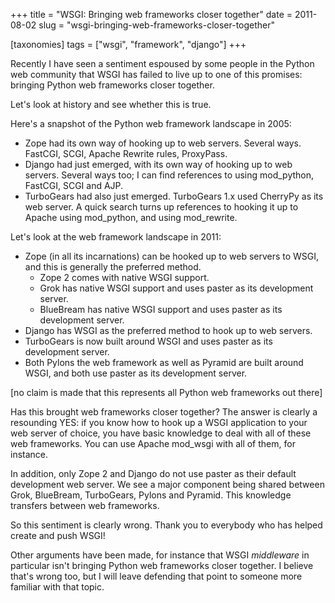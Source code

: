 +++
title = "WSGI: Bringing web frameworks closer together"
date = 2011-08-02
slug = "wsgi-bringing-web-frameworks-closer-together"

[taxonomies]
tags = ["wsgi", "framework", "django"]
+++

Recently I have seen a sentiment espoused by some people in the Python
web community that WSGI has failed to live up to one of this promises:
bringing Python web frameworks closer together.

Let's look at history and see whether this is true.

Here's a snapshot of the Python web framework landscape in 2005:

- Zope had its own way of hooking up to web servers. Several ways.
  FastCGI, SCGI, Apache Rewrite rules, ProxyPass.
- Django had just emerged, with its own way of hooking up to web
  servers. Several ways too; I can find references to using mod_python,
  FastCGI, SCGI and AJP.
- TurboGears had also just emerged. TurboGears 1.x used CherryPy as its
  web server. A quick search turns up references to hooking it up to
  Apache using mod_python, and using mod_rewrite.

Let's look at the web framework landscape in 2011:

- Zope (in all its incarnations) can be hooked up to web servers to
  WSGI, and this is generally the preferred method.
  - Zope 2 comes with native WSGI support.
  - Grok has native WSGI support and uses paster as its development
    server.
  - BlueBream has native WSGI support and uses paster as its development
    server.
- Django has WSGI as the preferred method to hook up to web servers.
- TurboGears is now built around WSGI and uses paster as its development
  server.
- Both Pylons the web framework as well as Pyramid are built around
  WSGI, and both use paster as its development server.

\[no claim is made that this represents all Python web frameworks out
there\]

Has this brought web frameworks closer together? The answer is clearly a
resounding YES: if you know how to hook up a WSGI application to your
web server of choice, you have basic knowledge to deal with all of these
web frameworks. You can use Apache mod_wsgi with all of them, for
instance.

In addition, only Zope 2 and Django do not use paster as their default
development web server. We see a major component being shared between
Grok, BlueBream, TurboGears, Pylons and Pyramid. This knowledge
transfers between web frameworks.

So this sentiment is clearly wrong. Thank you to everybody who has
helped create and push WSGI!

Other arguments have been made, for instance that WSGI _middleware_ in
particular isn't bringing Python web frameworks closer together. I
believe that's wrong too, but I will leave defending that point to
someone more familiar with that topic.
